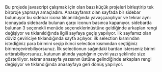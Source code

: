 Bu projede javascript çalışmak için olan bazı küçük projeleri birleştirip tek birproje yapmayı amaçladım.
Anasayfamız olan sayfada bir sidebar bulunuyor bu sidebar icona tıklanıldığında yavaşçaaçılıyor ve tekrar aynı iconayada sidebarda bulunan çarpı iconun basınca kapanıyor.
  sidebarda bulunan 3 seçenekli menüde seçeneklerinüstüne geldiğinde arkaplan rengi değişiyor ve tıklanıldığında ilgili sayfaya geçiş yapılıyor.
İlk sayfamız olan döviz çeviriciye tıklandığında sayfa açılıyor.
  ilk selection kısmından istediğiniz para birimini seçip ikinci selection kısmından seçtiğiniz birimeçevirebiliyorsunuz.
  İlk selectionun sağındaki bardan isterseniz birimi arttırabiliyorsunuz.
  kutunun altında yaptığının çeviri yazı şeklinde size gösteriliyor.
  tekrar anasayfa yazısının üstüne gelindiğinde arkaplan rengi değişiyor ve tıklandığında anasayfaya geri dönüş yapılıyor.
